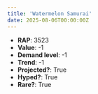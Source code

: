 ```yaml
---
title: 'Watermelon Samurai'
date: 2025-08-06T00:00:00Z
---
```

- **RAP**: 3523
- **Value**: -1
- **Demand level**: -1
- **Trend**: -1
- **Projected?**: True
- **Hyped?**: True
- **Rare?**: True
